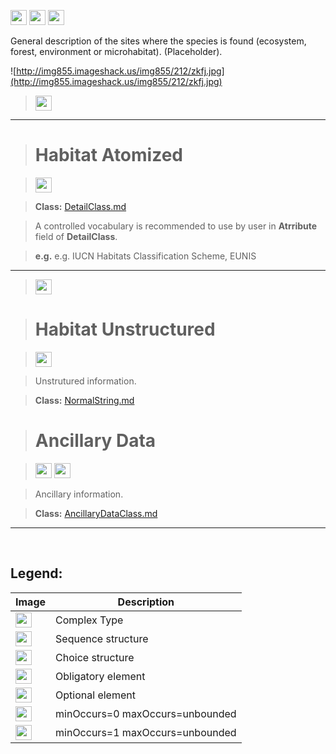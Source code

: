 <img src='http://imageshack.us/a/img16/5397/multipleg.jpg' width='26' height='24' /> <img src='http://img6.imageshack.us/img6/1315/sequencej.jpg' width='26' height='24' /> <img src='http://img198.imageshack.us/img198/6134/unoinfinito.jpg' width='26' height='24' />

General description of the sites where the species is found (ecosystem, forest, environment or microhabitat). (Placeholder).

![http://img855.imageshack.us/img855/212/zkfj.jpg](http://img855.imageshack.us/img855/212/zkfj.jpg)




> <img src='http://img266.imageshack.us/img266/2791/choice.jpg' width='26' height='24' />


---


> # Habitat Atomized #

> <img src='http://img52.imageshack.us/img52/2777/elementkw.jpg' width='26' height='24' />

> <b>Class:</b> [DetailClass.md](../wiki/DetailClass.md)

> A controlled vocabulary is recommended to use by user in <b>Atrribute</b> field of <b>DetailClass</b>.

> <b>e.g.</b> e.g. IUCN Habitats Classification Scheme,
EUNIS



---


> <img src='http://img6.imageshack.us/img6/1315/sequencej.jpg' width='26' height='24' />

> # Habitat Unstructured #

> <img src='http://img585.imageshack.us/img585/4808/optional.jpg' width='26' height='24' />

> Unstrutured information.

> <b>Class:</b> [NormalString.md](../wiki/NormalString.md) 

> # Ancillary Data #

> <img src='http://imageshack.us/a/img16/5397/multipleg.jpg' width='26' height='24' /> <img src='http://img19.imageshack.us/img19/4356/infinitol.jpg' width='26' height='24' />

> Ancillary information.

> <b>Class:</b> [AncillaryDataClass.md](../wiki/AncillaryDataClass.md)


---


<br>
<h2><b>Legend:</b></h2>

<table><thead><th>Image</th><th>Description</th></thead><tbody>
<tr><td><img src='http://imageshack.us/a/img16/5397/multipleg.jpg' width='26' height='24' /></td><td>Complex Type</td></tr>
<tr><td><img src='http://img6.imageshack.us/img6/1315/sequencej.jpg' width='26' height='24' /></td><td>Sequence structure</td></tr>
<tr><td><img src='http://img266.imageshack.us/img266/2791/choice.jpg' width='26' height='24' /></td><td>Choice structure</td></tr>
<tr><td><img src='http://img52.imageshack.us/img52/2777/elementkw.jpg' width='26' height='24' /></td><td>Obligatory element</td></tr>
<tr><td><img src='http://img585.imageshack.us/img585/4808/optional.jpg' width='26' height='24' /></td><td>Optional element</td></tr>
<tr><td><img src='http://img19.imageshack.us/img19/4356/infinitol.jpg' width='26' height='24' /></td><td>minOccurs=0 maxOccurs=unbounded</td></tr>
<tr><td><img src='http://img198.imageshack.us/img198/6134/unoinfinito.jpg' width='26' height='24' /></td><td>minOccurs=1 maxOccurs=unbounded</td></tr>
